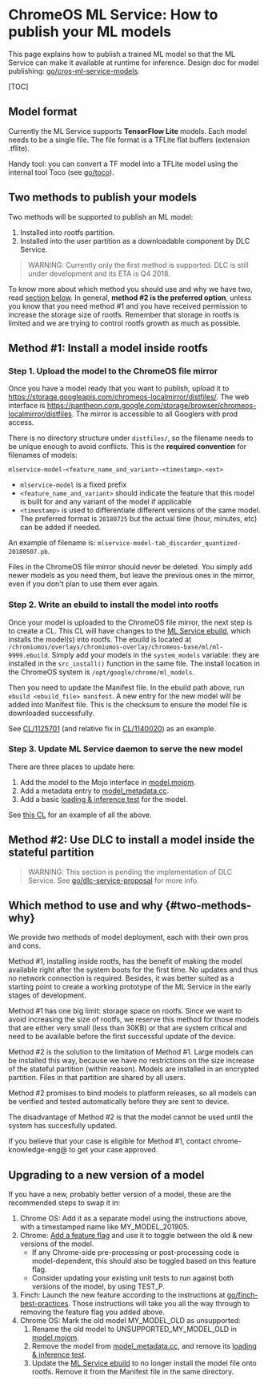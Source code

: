 # ChromeOS ML Service: How to publish your ML models

This page explains how to publish a trained ML model so that the ML Service
can make it available at runtime for inference.
Design doc for model publishing: [go/cros-ml-service-models].

[TOC]

## Model format

Currently the ML Service supports **TensorFlow Lite** models.
Each model needs to be a single file.
The file format is a TFLite flat buffers (extension .tflite).

Handy tool: you can convert a TF model into a TFLite model using the internal
tool Toco (see [go/toco]).

## Two methods to publish your models

Two methods will be supported to publish an ML model:

1. Installed into rootfs partition.
2. Installed into the user partition as a downloadable component by DLC
Service.

> WARNING: Currently only the first method is supported. DLC is still under
> development and its ETA is Q4 2018.

To know more about which method you should use and why we have two, read
[section below](#two-methods-why).
In general, **method #2 is the preferred option**, unless you know that you need
method #1 and you have received permission to increase the storage size of
rootfs. Remember that storage in rootfs is limited and we are trying to control
rootfs growth as much as possible.

## Method #1: Install a model inside rootfs

### Step 1. Upload the model to the ChromeOS file mirror

Once you have a model ready that you want to publish, upload it to
https://storage.googleapis.com/chromeos-localmirror/distfiles/.
The web interface is
https://pantheon.corp.google.com/storage/browser/chromeos-localmirror/distfiles.
The mirror is accessible to all Googlers with prod access.

There is no directory structure under `distfiles/`, so the filename needs to be
unique enough to avoid conflicts.
This is the **required convention** for filenames of models:

```
mlservice-model-<feature_name_and_variant>-<timestamp>.<ext>
```

* `mlservice-model` is a fixed prefix
* `<feature_name_and_variant>` should indicate the feature that this model is
built for and any variant of the model if applicable
* `<timestamp>` is used to differentiate different versions of the same
model. The preferred format is `20180725` but the actual time (hour, minutes,
etc) can be added if needed.

An example of filename is:
`mlservice-model-tab_discarder_quantized-20180507.pb`.

Files in the ChromeOS file mirror should never be deleted. You simply add newer
models as you need them, but leave the previous ones in the mirror, even if you
don't plan to use them ever again.

### Step 2. Write an ebuild to install the model into rootfs

Once your model is uploaded to the ChromeOS file mirror, the next step is to
create a CL.
This CL will have changes to the [ML Service ebuild], which installs the
model(s) into rootfs.
The ebuild is located at
`/chromiumos/overlays/chromiumos-overlay/chromeos-base/ml/ml-9999.ebuild`.
Simply add your models in the `system_models` variable: they are installed in the
`src_install()` function in the same file.
The install location in the ChromeOS system is `/opt/google/chrome/ml_models`.

Then you need to update the Manifest file. In the ebuild path above, run
`ebuild <ebuild_file> manifest`.
A new entry for the new model will be added into Manifest file. This is the
checksum to ensure the model file is downloaded successfully.

See [CL/1125701] (and relative fix in [CL/1140020]) as an example.

### Step 3. Update ML Service daemon to serve the new model

There are three places to update here:

1. Add the model to the Mojo interface in [model.mojom].
2. Add a metadata entry to [model_metadata.cc].
3. Add a basic [loading & inference test] for the model.

See [this CL](https://crrev.com/c/1342736) for an example of all the above.

## Method #2: Use DLC to install a model inside the stateful partition

> WARNING: This section is pending the implementation of DLC Service.
> See [go/dlc-service-proposal] for more info.


## Which method to use and why {#two-methods-why}
We provide two methods of model deployment, each with their own pros and cons.

Method #1, installing inside rootfs, has the benefit of making the model
available right after the system boots for the first time.
No updates and thus no network connection is required.
Besides, it was better suited as a starting point to create a working prototype
of the ML Service in the early stages of development.

Method #1 has one big limit: storage space on rootfs. Since we want to avoid
increasing the size of rootfs, we reserve this method for those models that are
either very small (less than 30KB) or that are system critical and need to be
available before the first successful update of the device.

Method #2 is the solution to the limitation of Method #1. Large models can be
installed this way, because we have no restrictions on the size increase of the
stateful partition (within reason).
Models are installed in an encrypted partition. Files in that partition are
shared by all users.

Method #2 promises to bind models to platform releases, so all models can be
verified and tested automatically before they are sent to device.

The disadvantage of Method #2 is that the model cannot be used until
the system has succesfully updated.

If you believe that your case is eligible for Method #1, contact
chrome-knowledge-eng@ to get your case approved.


## Upgrading to a new version of a model

If you have a new, probably better version of a model, these are the recommended
steps to swap it in:

1. Chrome OS: Add it as a separate model using the instructions above, with a
   timestamped name like MY_MODEL_201905.
2. Chrome: [Add a feature flag][add-feature-flag] and use it to toggle between
   the old & new versions of the model.
   * If any Chrome-side pre-processing or post-processing code is
     model-dependent, this should also be toggled based on this feature flag.
   * Consider updating your existing unit tests to run against both versions of
     the model, by using TEST_P.
3. Finch: Launch the new feature according to the instructions at
   [go/finch-best-practices]. Those instructions will take you all the way
   through to removing the feature flag you added above.
4. Chrome OS: Mark the old model MY_MODEL_OLD as unsupported:
   1. Rename the old model to UNSUPPORTED_MY_MODEL_OLD in [model.mojom].
   2. Remove the model from [model_metadata.cc], and remove its [loading &
      inference test].
   3. Update the [ML Service ebuild] to no longer install the model file onto
      rootfs. Remove it from the Manifest file in the same directory.

[add-feature-flag]: https://chromium.googlesource.com/chromium/src/+/HEAD/docs/how_to_add_your_feature_flag.md
[CL/1125701]: http://crrev.com/c/1125701
[CL/1140020]: http://crrev.com/c/1140020
[go/cros-ml-service-models]: http://go/cros-ml-service-models
[go/dlc-service-proposal]: http://go/dlc-service-proposal
[go/finch-best-practices]: http://go/finch-best-practices
[go/toco]: http://go/toco
[loading & inference test]: https://cs.corp.google.com/chromeos_public/src/platform2/ml/machine_learning_service_impl_test.cc
[ML Service ebuild]: https://cs.corp.google.com/chromeos_public/src/third_party/chromiumos-overlay/chromeos-base/ml/ml-9999.ebuild
[model.mojom]: https://cs.corp.google.com/chromeos_public/src/platform2/ml/mojom/model.mojom
[model_metadata.cc]: https://cs.corp.google.com/chromeos_public/src/platform2/ml/model_metadata.cc
